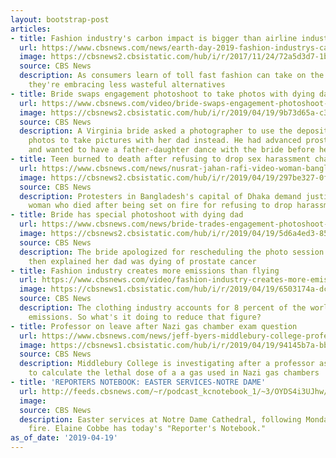 ```yaml
---
layout: bootstrap-post
articles:
- title: Fashion industry's carbon impact is bigger than airline industry's
  url: https://www.cbsnews.com/news/earth-day-2019-fashion-industrys-carbon-impact-is-bigger-than-airline-industrys/
  image: https://cbsnews2.cbsistatic.com/hub/i/r/2017/11/24/72a5d3d7-1b59-4085-a26f-cdfc950f7eb0/thumbnail/1200x630/7804f55e7cdc3d497577dc94601acfa2/gettyimages-856559474.jpg
  source: CBS News
  description: As consumers learn of toll fast fashion can take on the environment,
    they're embracing less wasteful alternatives
- title: Bride swaps engagement photoshoot to take photos with dying dad
  url: https://www.cbsnews.com/video/bride-swaps-engagement-photoshoot-to-take-photos-with-dying-dad/
  image: https://cbsnews2.cbsistatic.com/hub/i/r/2019/04/19/9b73d65a-c3be-4eac-8b34-2a4823e25f1d/thumbnail/1200x630/f04bab899872321399a41a35e207b77a/0419-cbsn-weddingcancerdad-uplift-1833795-640x360.jpg
  source: CBS News
  description: A Virginia bride asked a photographer to use the deposit for her engagement
    photos to take pictures with her dad instead. He had advanced prostate cancer
    and wanted to have a father-daughter dance with the bride before he passed.
- title: Teen burned to death after refusing to drop sex harassment charges
  url: https://www.cbsnews.com/news/nusrat-jahan-rafi-video-woman-bangladesh-burned-to-death-sexual-harassment-charges-principal/
  image: https://cbsnews2.cbsistatic.com/hub/i/r/2019/04/19/297be327-0f62-443b-b50f-2277478d800e/thumbnail/1200x630g2/d95233d6cd9184127d17a86d589223a1/bangladesh-girls-death-1138027332.jpg
  source: CBS News
  description: Protesters in Bangladesh's capital of Dhaka demand justice for 18-year-old
    woman who died after being set on fire for refusing to drop harassment charges
- title: Bride has special photoshoot with dying dad
  url: https://www.cbsnews.com/news/bride-trades-engagement-photoshoot-to-take-photos-with-her-dying-dad/
  image: https://cbsnews2.cbsistatic.com/hub/i/r/2019/04/19/5d6a4ed3-8592-4e28-88e9-bc1d28403e1a/thumbnail/1200x630/ae62a89600080e0dd3f5265fd1b776fb/55782427-1242632999208647-2147775551157305344-o.jpg
  source: CBS News
  description: The bride apologized for rescheduling the photo session so many times,
    then explained her dad was dying of prostate cancer
- title: Fashion industry creates more emissions than flying
  url: https://www.cbsnews.com/video/fashion-industry-creates-more-emissions-than-flying/
  image: https://cbsnews1.cbsistatic.com/hub/i/r/2019/04/19/6503174a-dcc3-48c4-a1c4-9c9016bb1c3f/thumbnail/1200x630/3027b57aba57ea50f4d923a3f41a2234/0419-moneywatch-carbonemissionsfashion-1833781-640x360.jpg
  source: CBS News
  description: The clothing industry accounts for 8 percent of the world's carbon
    emissions. So what's it doing to reduce that figure?
- title: Professor on leave after Nazi gas chamber exam question
  url: https://www.cbsnews.com/news/jeff-byers-middlebury-college-professor-on-leave-after-asking-students-nazi-gas-chamber-exam-question/
  image: https://cbsnews1.cbsistatic.com/hub/i/r/2019/04/19/94145b7a-bb1d-4e26-b962-99c06063cf28/thumbnail/1200x630/2de1a44e896701f72cec3eaef9b87de0/ap-19108781837635.jpg
  source: CBS News
  description: Middlebury College is investigating after a professor asked students
    to calculate the lethal dose of a a gas used in Nazi gas chambers
- title: 'REPORTERS NOTEBOOK: EASTER SERVICES-NOTRE DAME'
  url: http://feeds.cbsnews.com/~r/podcast_kcnotebook_1/~3/OYDS4i3UJhw/2577792.mp3
  image: 
  source: CBS News
  description: Easter services at Notre Dame Cathedral, following Monday's destructive
    fire. Elaine Cobbe has today's "Reporter's Notebook."
as_of_date: '2019-04-19'
---
```


